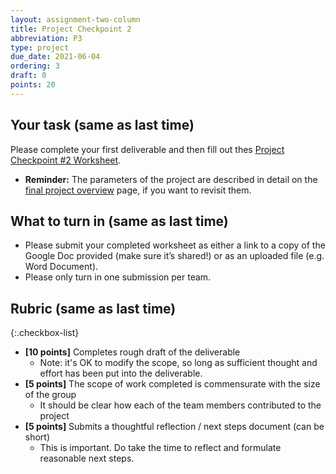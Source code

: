 ```yaml
---
layout: assignment-two-column
title: Project Checkpoint 2
abbreviation: P3
type: project
due_date: 2021-06-04
ordering: 3
draft: 0
points: 20
---
```


## Your task (same as last time)
Please complete your first deliverable and then fill out thes <a href="https://docs.google.com/document/d/10PUkczoUlMdTbN3LckkkJBK9f8oU2WG-9dAeRxNLRPA/edit?usp=sharing" target="_blank">Project Checkpoint #2 Worksheet</a>.
* **Reminder:** The parameters of the project are described in detail on the [final project overview](../project-description) page, if you want to revisit them.

## What to turn in (same as last time)
* Please submit your completed worksheet as either a link to a copy of the Google Doc provided (make sure it’s shared!) or as an uploaded file (e.g. Word Document).
* Please only turn in one submission per team.


## Rubric (same as last time)
{:.checkbox-list}
* **[10 points]** Completes rough draft of the deliverable
  * Note: it's OK to modify the scope, so long as sufficient thought and effort has been put into the deliverable.
* **[5 points]** The scope of work completed is commensurate with the size of the group
  * It should be clear how each of the team members contributed to the project
* **[5 points]** Submits a thoughtful reflection / next steps document (can be short)
  * This is important. Do take the time to reflect and formulate reasonable next steps.